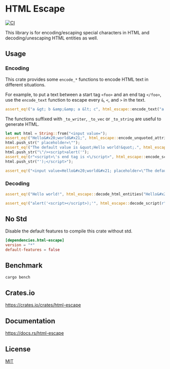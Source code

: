 HTML Escape
====================

[![CI](https://github.com/magiclen/html-escape/actions/workflows/ci.yml/badge.svg)](https://github.com/magiclen/html-escape/actions/workflows/ci.yml)

This library is for encoding/escaping special characters in HTML and decoding/unescaping HTML entities as well.

## Usage

### Encoding

This crate provides some `encode_*` functions to encode HTML text in different situations.

For example, to put a text between a start tag `<foo>` and an end tag `</foo>`, use the `encode_text` function to escape every `&`, `<`, and `>` in the text.

```rust
assert_eq!("a &gt; b &amp;&amp; a &lt; c", html_escape::encode_text("a > b && a < c"));
```

The functions suffixed with `_to_writer`, `_to_vec` or `_to_string` are useful to generate HTML.

```rust
let mut html = String::from("<input value=");
assert_eq!("Hello&#x20;world&#x21;", html_escape::encode_unquoted_attribute_to_string("Hello world!", &mut html));
html.push_str(" placeholder=\"");
assert_eq!("The default value is &quot;Hello world!&quot;.", html_escape::encode_double_quoted_attribute_to_string("The default value is \"Hello world!\".", &mut html));
html.push_str("\"/><script>alert('");
assert_eq!(r"<script>\'s end tag is <\/script>", html_escape::encode_script_single_quoted_text_to_string("<script>'s end tag is </script>", &mut html));
html.push_str("');</script>");

assert_eq!("<input value=Hello&#x20;world&#x21; placeholder=\"The default value is &quot;Hello world!&quot;.\"/><script>alert(\'<script>\\\'s end tag is <\\/script>\');</script>", html);
```

### Decoding

```rust
assert_eq!("Hello world!", html_escape::decode_html_entities("Hello&#x20;world&#x21;"));
```

```rust
assert_eq!("alert('<script></script>);'", html_escape::decode_script(r"alert('<script><\/script>);'"));
```

## No Std

Disable the default features to compile this crate without std.

```toml
[dependencies.html-escape]
version = "*"
default-features = false
```

## Benchmark

```bash
cargo bench
```

## Crates.io

https://crates.io/crates/html-escape

## Documentation

https://docs.rs/html-escape

## License

[MIT](LICENSE)